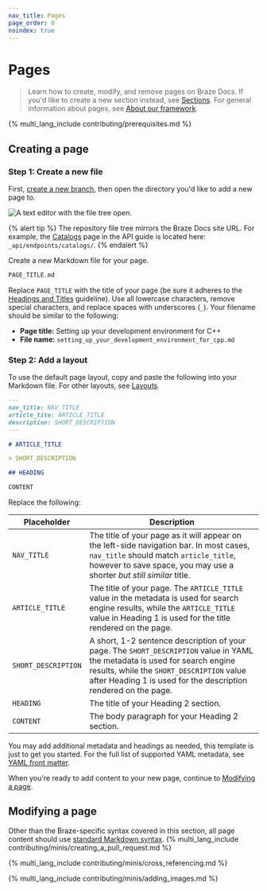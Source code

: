 ```yaml
---
nav_title: Pages
page_order: 0
noindex: true
---
```


# Pages

> Learn how to create, modify, and remove pages on Braze Docs. If you'd like to create a new section instead, see [Sections]({{sitebase.url}}/docs/home/content_management/managing_sections). For general information about pages, see [About our framework]({{sitebase.url}}/docs/home/about_our_framework/#pages).

{% multi_lang_include contributing/prerequisites.md %}

## Creating a page

### Step 1: Create a new file

First, [create a new branch]({{sitebase.url}}/docs/home/github/creating_a_new_branch), then open the directory you'd like to add a new page to.

![A text editor with the file tree open.]()

{% alert tip %}
The repository file tree mirrors the Braze Docs site URL. For example, the [Catalogs]({{site.baseurl}}/api/endpoints/catalogs/) page in the API guide is located here: `_api/endpoints/catalogs/`.
{% endalert %}

Create a new Markdown file for your page.

```bash
PAGE_TITLE.md
```

Replace `PAGE_TITLE` with the title of your page (be sure it adheres to the [Headings and Titles](https://docs.google.com/document/u/2/d/e/2PACX-1vTluyDFO3ZEV7V6VvhXE4As_hSFwmnFFdU9g6_TrAYTgH1QmbRoEDDdn5GzKAB9vdBbIdyiFdoaJcNk/pub#h.vs0awrl1ba2p) guideline). Use all lowercase characters, remove special characters, and replace spaces with underscores (`_`). Your filename should be similar to the following:

- **Page title:** Setting up your development environment for C++
- **File name:** `setting_up_your_development_environment_for_cpp.md`

### Step 2: Add a layout

To use the default page layout, copy and paste the following into your Markdown file. For other layouts, see [Layouts]({{sitebase.url}}/docs/home/examples/layouts).

```markdown
---
nav_title: NAV_TITLE
article_tite: ARTICLE_TITLE
description: SHORT_DESCRIPTION
---

# ARTICLE_TITLE

> SHORT_DESCRIPTION

## HEADING

CONTENT
```

Replace the following:

| Placeholder         | Description                                                                                                                                                                                                                                 |
|---------------------|---------------------------------------------------------------------------------------------------------------------------------------------------------------------------------------------------------------------------------------------|
| `NAV_TITLE`         | The title of your page as it will appear on the left-side navigation bar. In most cases, `nav_title` should match `article_title`, however to save space, you may use a shorter _but still similar_ title.                                  |
| `ARTICLE_TITLE`     | The title of your page. The `ARTICLE_TITLE` value in the metadata is used for search engine results, while the `ARTICLE_TITLE` value in Heading 1 is used for the title rendered on the page.                                               |
| `SHORT_DESCRIPTION` | A short, 1-2 sentence description of your page. The `SHORT_DESCRIPTION` value in YAML the metadata is used for search engine results, while the `SHORT_DESCRIPTION` value after Heading 1 is used for the description rendered on the page. |
| `HEADING`           | The title of your Heading 2 section.                                                                                                                                                                                                        |
| `CONTENT`           | The body paragraph for your Heading 2 section.                                                                                                                                                                                              |

You may add additional metadata and headings as needed, this template is just to get you started. For the full list of supported YAML metadata, see [YAML front matter]({{sitebase.url}}/docs/home/yaml_front_matter).

When you're ready to add content to your new page, continue to [Modifying a page](#modifying-a-page).

## Modifying a page

Other than the Braze-specific syntax covered in this section, all page content should use [standard Markdown syntax](https://www.markdownguide.org/basic-syntax/). {% multi_lang_include contributing/minis/creating_a_pull_request.md %}

{% multi_lang_include contributing/minis/cross_referencing.md %}

{% multi_lang_include contributing/minis/adding_images.md %}


